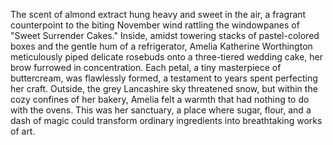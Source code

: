 The scent of almond extract hung heavy and sweet in the air, a fragrant counterpoint to the biting November wind rattling the windowpanes of "Sweet Surrender Cakes."  Inside, amidst towering stacks of pastel-colored boxes and the gentle hum of a refrigerator,  Amelia Katherine Worthington meticulously piped delicate rosebuds onto a three-tiered wedding cake, her brow furrowed in concentration.  Each petal, a tiny masterpiece of buttercream, was flawlessly formed, a testament to years spent perfecting her craft.  Outside, the grey Lancashire sky threatened snow, but within the cozy confines of her bakery, Amelia felt a warmth that had nothing to do with the ovens.  This was her sanctuary, a place where sugar, flour, and a dash of magic could transform ordinary ingredients into breathtaking works of art.
